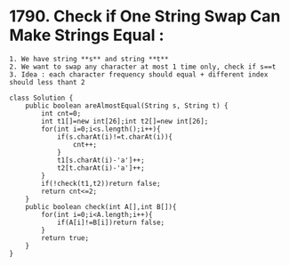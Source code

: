 # 1790. Check if One String Swap Can Make Strings Equal :
    1. We have string **s** and string **t**
    2. We want to swap any character at most 1 time only, check if s==t
    3. Idea : each character frequency should equal + different index should less thant 2
    
```
class Solution {
    public boolean areAlmostEqual(String s, String t) {
        int cnt=0;
        int t1[]=new int[26];int t2[]=new int[26];
        for(int i=0;i<s.length();i++){
            if(s.charAt(i)!=t.charAt(i)){
                cnt++;
            }
            t1[s.charAt(i)-'a']++;
            t2[t.charAt(i)-'a']++;
        }
        if(!check(t1,t2))return false;
        return cnt<=2;
    }
    public boolean check(int A[],int B[]){
        for(int i=0;i<A.length;i++){
            if(A[i]!=B[i])return false;
        }
        return true;
    }
}
```
   
    





